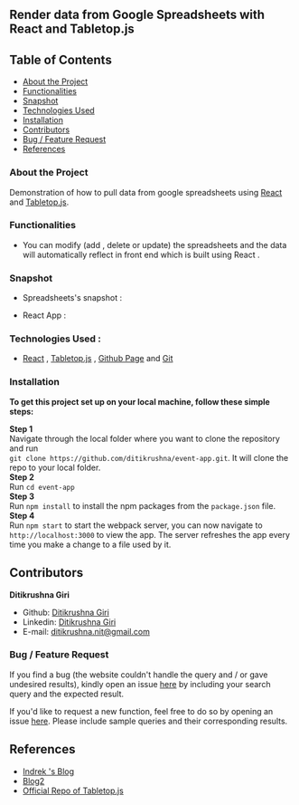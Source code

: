## Render data from Google Spreadsheets with React and Tabletop.js



## Table of Contents

- [About the Project](#about-the-project)
- [Functionalities](#functionalities)
- [Snapshot](#snapshot)
- [Technologies Used](#technologies-used)
- [Installation](#installation)
- [Contributors](#contributors)
- [Bug / Feature Request](#bug--feature-request)
- [References](#references)


### About the Project

Demonstration of how to pull data from google spreadsheets using [React](https://reactjs.org/) and [Tabletop.js](https://github.com/jsoma/tabletop).

### Functionalities 
- You can modify (add , delete or update) the spreadsheets and the data will automatically reflect in front end which is built using React . 

### Snapshot 
- Spreadsheets's snapshot : 


- React App : 


### Technologies Used : 

 - [React](https://reactjs.org/) , [Tabletop.js](https://github.com/jsoma/tabletop)  , [Github Page](https://pages.github.com/) and [Git](https://git-scm.com/) 


### Installation 

**To get this project set up on your local machine, follow these simple steps:**

**Step 1**<br>
Navigate through the local folder where you want to clone the repository and run<br>
`git clone https://github.com/ditikrushna/event-app.git`.
 It will clone the repo to your local folder.<br>
**Step 2**<br>
Run `cd event-app`<br>
**Step 3**<br>
Run `npm install` to install the npm packages from the `package.json` file.<br>
**Step 4**<br>
Run `npm start` to start the webpack server, you can now navigate to `http://localhost:3000` to view the app. The server refreshes the app every time you make a change to a file used by it.<br>

## Contributors

​**Ditikrushna Giri**

- Github: [Ditikrushna Giri](https://github.com/ditikrushna)
- Linkedin: [Ditikrushna Giri](https://www.linkedin.com/in/ditikrushna)
- E-mail: ditikrushna.nit@gmail.com

### Bug / Feature Request
If you find a bug (the website couldn't handle the query and / or gave undesired results), kindly open an issue [here](https://github.com/ditikrushna/event-app/issues) by including your search query and the expected result.

If you'd like to request a new function, feel free to do so by opening an issue [here](https://github.com/ditikrushna/event-app/issues/new). Please include sample queries and their corresponding results.


## References 
- [Indrek 's Blog](https://medium.com/vowel-magic/how-to-fetch-data-from-google-sheets-with-react-and-tabletop-js-ca0e9d2ab34b#:~:text=Step%20One%3A%20make%20a%20Google,click%20%E2%80%9CPublish%20to%20Web.%E2%80%9D&text=Step%20Two%3A%20Install%20the%20tabletop%20library.&text=Step%20Three%3A%20Write%20the%20React,explained%20React%20hooks%20in%20depth.)
- [Blog2](https://gist.github.com/jsvine/3295633)
- [Official Repo of Tabletop.js](https://www.npmjs.com/package/tabletop) 
